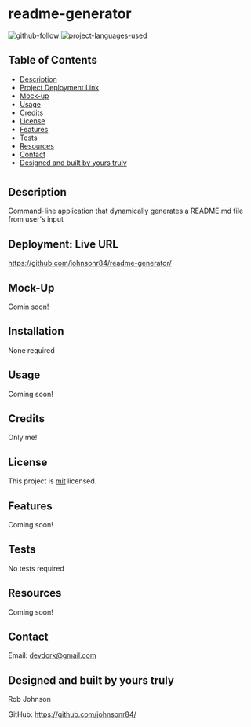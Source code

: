 
  # readme-generator 

  [![github-follow](https://img.shields.io/github/followers/johnsonr84?label=Follow&logoColor=lightgrey&style=social)](https://github.com/johnsonr84)
  [![project-languages-used](https://img.shields.io/github/languages/count/johnsonr84/readme-generator?color=important)](https://github.com/johnsonr84/readme-generator)

  ## Table of Contents 
  * [Description](#Description)
  * [Project Deployment Link](#Project-Deployment-Link)
  * [Mock-up](#Mock-up)
  * [Usage](#Usage)
  * [Credits](#Credits)
  * [License](#License)
  * [Features](#Features)
  * [Tests](#Tests)
  * [Resources](#Resources)
  * [Contact](#Contact)
  * [Designed and built by yours truly](#Designed-and-built-by-yours-truly)
  #
  
  ## Description 
  Command-line application that dynamically generates a README.md file from user's input 

  ## Deployment: Live URL
  https://github.com/johnsonr84/readme-generator/ 

  ## Mock-Up
  Comin soon! 

  ## Installation 
  None required 

  ## Usage 
  Coming soon! 

  ## Credits 
  Only me! 

  ## License 
  This project is [mit](https://choosealicense.com/licenses/mit/) licensed.

  ## Features
  Coming soon! 

  ## Tests
  No tests required 

  ## Resources
  Coming soon! 

  ## Contact
  Email: devdork@gmail.com 

  ## Designed and built by yours truly
  Rob Johnson  

  GitHub: https://github.com/johnsonr84/ 

  